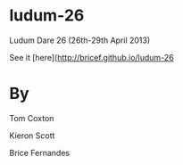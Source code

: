 ludum-26
========

Ludum Dare 26 (26th-29th April 2013)

See it [here](http://bricef.github.io/ludum-26

By
==
Tom Coxton 

Kieron Scott

Brice Fernandes
